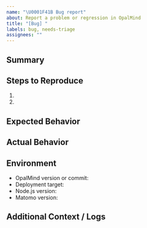 ```yaml
---
name: "\U0001F41B Bug report"
about: Report a problem or regression in OpalMind
title: "[Bug] "
labels: bug, needs-triage
assignees: ""
---
```


## Summary

<!-- A clear and concise description of the bug. -->

## Steps to Reproduce

1. <!-- First step -->
2. <!-- Additional steps -->

## Expected Behavior

<!-- Describe what you expected to happen. -->

## Actual Behavior

<!-- Describe what actually happened, including any error messages. -->

## Environment

- OpalMind version or commit: <!-- e.g., v1.2.3 or 1234abcd -->
- Deployment target: <!-- e.g., Docker, Kubernetes, local dev -->
- Node.js version: <!-- e.g., 20.11.1 -->
- Matomo version: <!-- if applicable -->

## Additional Context / Logs

<!-- Add screenshots, logs, or any other context that might be helpful. -->
